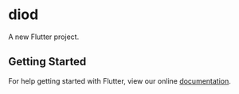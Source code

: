 # diod

A new Flutter project.

## Getting Started

For help getting started with Flutter, view our online
[documentation](https://flutter.io/).
